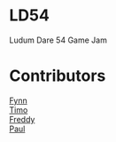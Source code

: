 # LD54
Ludum Dare 54 Game Jam

# Contributors
[Fynn](https://github.com/FynnRieger)  
[Timo](https://github.com/timo-eberl)  
[Freddy](https://www.youtube.com/watch?v=dQw4w9WgXcQ)  
[Paul](https://github.com/captainpmm)

